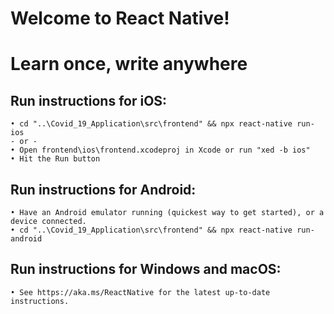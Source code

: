 # Welcome to React Native!
# Learn once, write anywhere

## Run instructions for iOS:
    • cd "..\Covid_19_Application\src\frontend" && npx react-native run-ios
    - or -
    • Open frontend\ios\frontend.xcodeproj in Xcode or run "xed -b ios"
    • Hit the Run button

## Run instructions for Android:
    • Have an Android emulator running (quickest way to get started), or a device connected.     
    • cd "..\Covid_19_Application\src\frontend" && npx react-native run-android

## Run instructions for Windows and macOS:
    • See https://aka.ms/ReactNative for the latest up-to-date instructions.